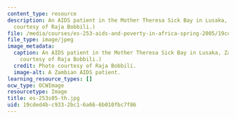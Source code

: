 ```yaml
---
content_type: resource
description: An AIDS patient in the Mother Theresa Sick Bay in Lusaka, Zambia. (Photo
  courtesy of Raja Bobbili.)
file: /media/courses/es-253-aids-and-poverty-in-africa-spring-2005/19cded4bc9332bc16a666b010fbc7f86_es-253s05-th.jpg
file_type: image/jpeg
image_metadata:
  caption: An AIDS patient in the Mother Theresa Sick Bay in Lusaka, Zambia. (Photo
    courtesy of Raja Bobbili.)
  credit: Photo courtesy of Raja Bobbili.
  image-alt: A Zambian AIDS patient.
learning_resource_types: []
ocw_type: OCWImage
resourcetype: Image
title: es-253s05-th.jpg
uid: 19cded4b-c933-2bc1-6a66-6b010fbc7f86
---
```

